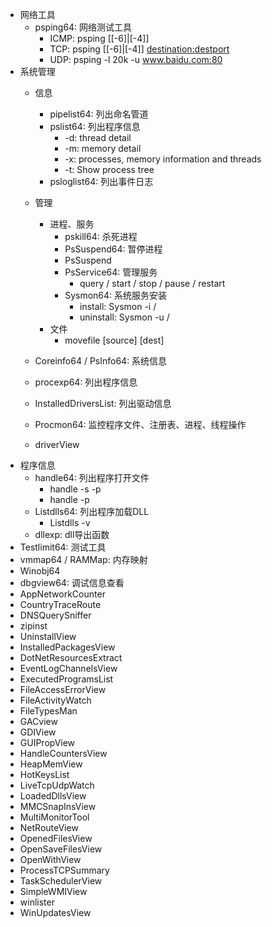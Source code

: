 - 网络工具
    - psping64: 网络测试工具
        - ICMP: psping [[-6]|[-4]] <destination>
        - TCP: psping [[-6]|[-4]] <destination:destport>
        - UDP: psping -l 20k -u www.baidu.com:80
- 系统管理
    - 信息
        - pipelist64: 列出命名管道
        - pslist64: 列出程序信息
            - -d: thread detail
            - -m: memory detail
            - -x: processes, memory information and threads
            - -t: Show process tree
        - psloglist64: 列出事件日志
    - 管理
        - 进程、服务
            - pskill64: 杀死进程
            - PsSuspend64: 暂停进程
            - PsSuspend <PID>
            - PsService64: 管理服务
                - query / start / stop / pause / restart
            - Sysmon64: 系统服务安装
                - install: Sysmon -i <service> / <driver>
                - uninstall: Sysmon -u <service> / <driver>
        - 文件
            - movefile [source] [dest]

    - Coreinfo64 / PsInfo64: 系统信息
    
    
    - procexp64: 列出程序信息
    - InstalledDriversList: 列出驱动信息
    - Procmon64: 监控程序文件、注册表、进程、线程操作
    - driverView
- 程序信息
    - handle64: 列出程序打开文件
        - handle -s -p <PID>
        - handle -p <PID>
    - Listdlls64: 列出程序加载DLL
        - Listdlls -v <PID>
    - dllexp: dll导出函数
- Testlimit64: 测试工具
- vmmap64 / RAMMap: 内存映射
- Winobj64
- dbgview64: 调试信息查看
- AppNetworkCounter
- CountryTraceRoute
- DNSQuerySniffer
- zipinst
- UninstallView
- InstalledPackagesView
- DotNetResourcesExtract
- EventLogChannelsView
- ExecutedProgramsList
- FileAccessErrorView
- FileActivityWatch
- FileTypesMan
- GACview
- GDIView
- GUIPropView
- HandleCountersView
- HeapMemView
- HotKeysList
- LiveTcpUdpWatch
- LoadedDllsView
- MMCSnapInsView
- MultiMonitorTool
- NetRouteView
- OpenedFilesView
- OpenSaveFilesView
- OpenWithView
- ProcessTCPSummary
- TaskSchedulerView
- SimpleWMIView
- winlister
- WinUpdatesView